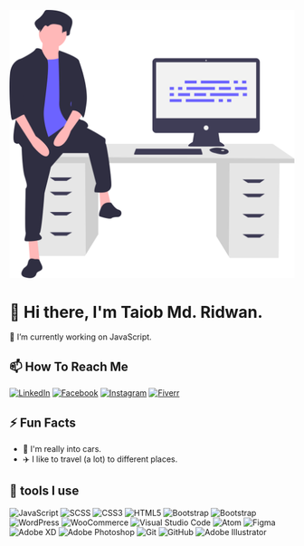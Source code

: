 

![Poster](poster.svg 'Poster')

# 👋 Hi there, I'm Taiob Md. **Ridwan**.

🔭 I’m currently working on JavaScript.

## 📫 How To Reach Me
<a href="https://www.linkedin.com/in/tm-ridwan-60a396201/" target="_blank"><img alt="LinkedIn" height="30" src="https://img.shields.io/static/v1?style=flat-square&logo=LinkedIn&logoColor=white&labelColor=0077B5&color=0077B5&label=&message=LinkedIn"></a>
<a href="https://www.facebook.com/tm.r.ridwan/" target="_blank"><img alt="Facebook" height="30" src="https://img.shields.io/static/v1?style=flat-square&logo=Facebook&logoColor=white&labelColor=0077B5&color=0077B5&label=&message=Facebook"></a>
<a href="https://www.instagram.com/tm_ridwan_/" target="_blank"><img alt="Instagram" height="30" src="https://img.shields.io/static/v1?style=flat-square&logo=Instagram&logoColor=white&labelColor=8d43a8&color=8d43a8&label=&message=Instagram"></a>
<a href="https://https://www.fiverr.com/tmridwan04/" target="_blank"><img alt="Fiverr" height="30" src="https://img.shields.io/static/v1?style=flat-square&logo=Fiverr&logoColor=white&labelColor=0db504&color=0db504&label=&message=Fiverr"></a>
## ⚡ Fun Facts
- 🚗 I'm really into cars.
- ✈️ I like to travel (a lot) to different places.

## 🧰 tools I use
<img alt="JavaScript" height="30" src="https://img.shields.io/static/v1?style=flat-square&logo=JavaScript&logoColor=111111&labelColor=F7DF1E&color=F7DF1E&label=&message=JavaScript">  <img alt="SCSS" height="30" src="https://img.shields.io/static/v1?style=flat-square&logo=Sass&logoColor=white&labelColor=CC6699&color=CC6699&label=&message=SCSS">
<img alt="CSS3" height="30" src="https://img.shields.io/static/v1?style=flat-square&logo=CSS3&logoColor=white&labelColor=1572B6&color=1572B6&label=&message=CSS">  <img alt="HTML5" height="30" src="https://img.shields.io/static/v1?style=flat-square&logo=HTML5&logoColor=white&labelColor=E34F26&color=E34F26&label=&message=HTML">  <img alt="Bootstrap" height="30" src="https://img.shields.io/static/v1?style=flat-square&logo=Bootstrap&logoColor=white&labelColor=563D7C&color=563D7C&label=&message=Bootstrap">  <img alt="Bootstrap" height="30" src="https://img.shields.io/static/v1?style=flat-square&logo=jquery&logoColor=white&labelColor=0868AC&color=0868AC&label=&message=jQueary">  <img alt="WordPress" height="30" src="https://img.shields.io/static/v1?style=flat-square&logo=WordPress&logoColor=white&labelColor=21759B&color=21759B&label=&message=WordPress">  <img alt="WooCommerce" height="30" src="https://img.shields.io/static/v1?style=flat-square&logo=WooCommerce&logoColor=white&labelColor=96588A&color=96588A&label=&message=WooCommerce">  <img alt="Visual Studio Code" height="30" src="https://img.shields.io/static/v1?style=flat-square&logo=Visual%20Studio%20Code&logoColor=white&labelColor=007ACC&color=007ACC&label=&message=Visual%20Studio%20Code">  <img alt="Atom" height="30" src="https://img.shields.io/static/v1?style=flat-square&logo=Atom&logoColor=white&labelColor=66595C&color=66595C&label=&message=Atom">  <img alt="Figma" height="30" src="https://img.shields.io/static/v1?style=flat-square&logo=Figma&logoColor=white&labelColor=F24E1E&color=F24E1E&label=&message=Figma"> <img alt="Adobe XD" height="30" src="https://img.shields.io/static/v1?style=flat-square&logo=Adobe%20XD&logoColor=white&labelColor=FF26BE&color=FF26BE&label=&message=Adobe%20XD">  <img alt="Adobe Photoshop" height="30" src="https://img.shields.io/static/v1?style=flat-square&logo=Adobe%20Photoshop&logoColor=white&labelColor=31A8FF&color=31A8FF&label=&message=Adobe%20Photoshop">  <img alt="Git" height="30" src="https://img.shields.io/static/v1?style=flat-square&logo=Git&logoColor=white&labelColor=F05032&color=F05032&label=&message=Git">  <img alt="GitHub" height="30" src="https://img.shields.io/static/v1?style=flat-square&logo=GitHub&logoColor=white&labelColor=181717&color=181717&label=&message=GitHub">  <img alt="Adobe Illustrator" height="30" src="https://img.shields.io/static/v1?style=flat-square&logo=Adobe%20Illustrator&logoColor=white&labelColor=FF9A00&color=FF9A00&label=&message=Adobe%20Illustrator">
